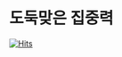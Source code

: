 # 도둑맞은 집중력

[![Hits](https://hits.sh/taetaetae.gitbook.io/docs/humanities/today-i-procrastinated-again.svg?view=today-total)](https://hits.sh/taetaetae.gitbook.io/docs/humanities/today-i-procrastinated-again/)
